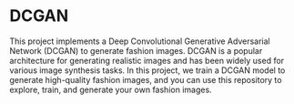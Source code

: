 # DCGAN
This project implements a Deep Convolutional Generative Adversarial Network (DCGAN) to generate fashion images. DCGAN is a popular architecture for generating realistic images and has been widely used for various image synthesis tasks. In this project, we train a DCGAN model to generate high-quality fashion images, and you can use this repository to explore, train, and generate your own fashion images.
